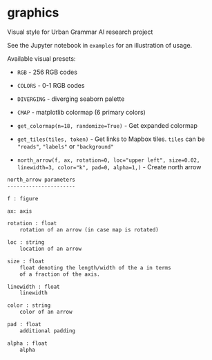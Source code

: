 # graphics
Visual style for Urban Grammar AI research project

See the Jupyter notebook in `examples` for an illustration of usage.

Available visual presets:

- `RGB` - 256 RGB codes
- `COLORS` - 0-1 RGB codes
- `DIVERGING` - diverging seaborn palette
- `CMAP` - matplotlib colormap (6 primary colors)
- `get_colormap(n=18, randomize=True)` - Get expanded colormap
- `get_tiles(tiles, token)` - Get links to Mapbox tiles. `tiles` can be `"roads"`, `"labels"` or `"background"`

- `north_arrow(f, ax, rotation=0, loc="upper left", size=0.02, linewidth=3, color="k", pad=0, alpha=1,)` - Create north arrow

```rst
north_arrow parameters
----------------------

f : figure

ax: axis

rotation : float
    rotation of an arrow (in case map is rotated)

loc : string
    location of an arrow

size : float
    float denoting the length/width of the a in terms
    of a fraction of the axis.

linewidth : float
    linewidth

color : string
    color of an arrow

pad : float
    additional padding

alpha : float
    alpha
```